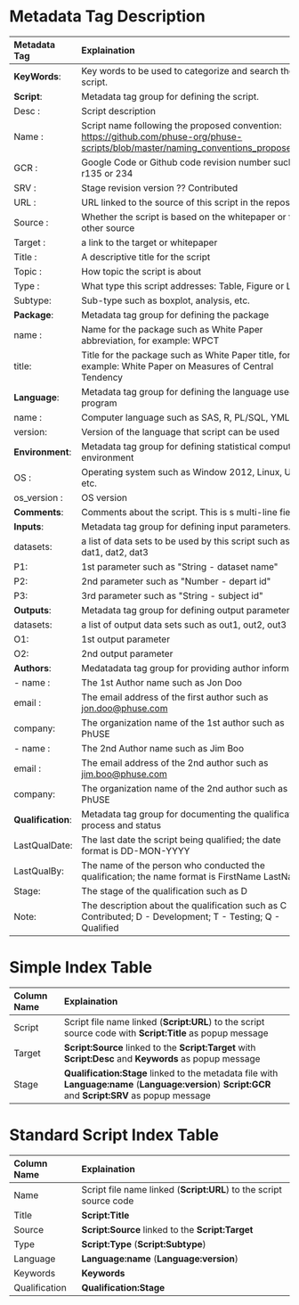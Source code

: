 # Metadata Tag Description

| Metadata Tag | Explaination | 
|:--- |:--- |
|**KeyWords**: | Key words to be used to categorize and search the script.| 
|**Script**: | Metadata tag group for defining the script.| 
|  Desc   : | Script description | 
|  Name   : | Script name following the proposed convention: https://github.com/phuse-org/phuse-scripts/blob/master/naming_conventions_proposed.txt| 
|  GCR    : | Google Code or Github code revision number such as r135 or 234 |
|  SRV    : | Stage revision version ?? Contributed | 
|  URL    : | URL linked to the source of this script in the repository | 
|  Source : | Whether the script is based on the whitepaper or from other source |
|  Target : | a link to the target or whitepaper | 
|  Title  : | A descriptive title for the script | 
|  Topic  : | How topic the script is about |
|  Type   : | What type this script addresses: Table, Figure or List |
|  Subtype: | Sub-type such as boxplot, analysis, etc. 
|**Package**: | Metadata tag group for defining the package | 
|  name : | Name for the package such as White Paper abbreviation, for example: WPCT | 
|  title: | Title for the package such as White Paper title, for example: White Paper on Measures of Central Tendency |
|**Language**: | Metadata tag group for defining the language used to program
|  name   : | Computer language such as SAS, R, PL/SQL, YML, etc. |
|  version: | Version of the language that script can be used | 
|**Environment**: | Metadata tag group for defining statistical computing environment |
|  OS : | Operating system such as Window 2012, Linux, Unix, etc. | 
|  os_version : | OS version | 
|**Comments**: | Comments about the script. This is s multi-line field. |
|**Inputs**: | Metadata tag group for defining input parameters. | 
|  datasets: | a list of data sets to be used by this script such as dat1, dat2, dat3 | 
|  P1: | 1st parameter such as "String - dataset name" | 
|  P2: | 2nd parameter such as "Number - depart id" | 
|  P3: | 3rd parameter such as "String - subject id" |
|**Outputs**: | Metadata tag group for defining output parameters | 
|  datasets: | a list of output data sets such as out1, out2, out3 |
|  O1: | 1st output parameter |
|  O2: | 2nd output parameter |
|**Authors**: | Medatadata tag group for providing author information |
|  - name   : | The 1st Author name such as Jon Doo |
|    email  : | The email address of the first author such as jon.doo@phuse.com |
|    company: | The organization name of the 1st author such as PhUSE |
|  - name   : | The 2nd Author name such as Jim Boo |
|    email  : | The email address of the 2nd author such as jim.boo@phuse.com |
|    company: | The organization name of the 2nd author such as PhUSE|
|**Qualification**: | Metadata tag group for documenting the qualification process and status | 
|  LastQualDate: | The last date the script being qualified; the date format is DD-MON-YYYY |
|  LastQualBy: | The name of the person who conducted the qualification; the name format is FirstName LastName |
|  Stage: | The stage of the qualification such as D
|  Note: | The description about the qualification such as C - Contributed; D - Development; T - Testing; Q - Qualified |

# Simple Index Table
| Column Name | Explaination | 
|:--- |:--- |
| Script | Script file name linked (**Script:URL**) to the script source code with **Script:Title** as popup message |
| Target | **Script:Source** linked to the **Script:Target** with **Script:Desc** and **Keywords** as popup message |  
| Stage | **Qualification:Stage** linked to the metadata file with **Language:name** (**Language:version**) **Script:GCR** and **Script:SRV** as popup message |

# Standard Script Index Table
| Column Name | Explaination |
|:--- |:--- |
| Name | Script file name linked (**Script:URL**) to the script source code |
| Title | **Script:Title** |
| Source | **Script:Source** linked to the **Script:Target** |
| Type | **Script:Type** (**Script:Subtype**) |
| Language | **Language:name** (**Language:version**) |
| Keywords | **Keywords** |
| Qualification | **Qualification:Stage** |

